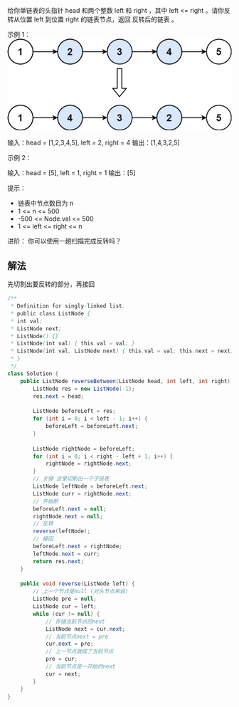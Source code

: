 给你单链表的头指针 head 和两个整数 left 和 right ，其中 left <= right 。请你反转从位置 left 到位置 right 的链表节点，返回 反转后的链表 。


示例 1：
![](./img/img_12.png)

输入：head = [1,2,3,4,5], left = 2, right = 4
输出：[1,4,3,2,5]

示例 2：

输入：head = [5], left = 1, right = 1
输出：[5]


提示：
- 链表中节点数目为 n
- 1 <= n <= 500
- -500 <= Node.val <= 500
- 1 <= left <= right <= n


进阶： 你可以使用一趟扫描完成反转吗？

## 解法
先切割出要反转的部分，再接回
```java
/**
 * Definition for singly-linked list.
 * public class ListNode {
 * int val;
 * ListNode next;
 * ListNode() {}
 * ListNode(int val) { this.val = val; }
 * ListNode(int val, ListNode next) { this.val = val; this.next = next; }
 * }
 */
class Solution {
    public ListNode reverseBetween(ListNode head, int left, int right) {
        ListNode res = new ListNode(-1);
        res.next = head;

        ListNode beforeLeft = res;
        for (int i = 0; i < left - 1; i++) {
            beforeLeft = beforeLeft.next;
        }

        ListNode rightNode = beforeLeft;
        for (int i = 0; i < right - left + 1; i++) {
            rightNode = rightNode.next;
        }
        // 关键 这里切割出一个子链表
        ListNode leftNode = beforeLeft.next;
        ListNode curr = rightNode.next;
        // 开始断
        beforeLeft.next = null;
        rightNode.next = null;
        // 反转
        reverse(leftNode);
        // 接回
        beforeLeft.next = rightNode;
        leftNode.next = curr;
        return res.next;
    }

    public void reverse(ListNode left) {
        // 上一个节点是null (对头节点来说)
        ListNode pre = null;
        ListNode cur = left;
        while (cur != null) {
            // 存储当前节点的next
            ListNode next = cur.next;
            // 当前节点next = pre
            cur.next = pre;
            // 上一节点就成了当前节点
            pre = cur;
            // 当前节点是一开始的next
            cur = next;
        }
    }
}
```